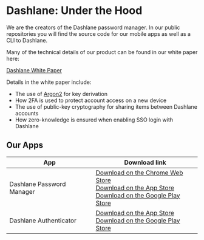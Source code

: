 # Dashlane: Under the Hood

We are the creators of the Dashlane password manager. In our public repositories you will find the source code for our mobile apps as well as a CLI to Dashlane.


Many of the technical details of our product can be found in our white paper here:

[Dashlane White Paper](https://www.dashlane.com/download/whitepaper-en.pdf)

Details in the white paper include:

- The use of [Argon2](https://github.com/P-H-C/phc-winner-argon2) for key derivation
- How 2FA is used to protect account access on a new device
- The use of public-key cryptography for sharing items between Dashlane accounts
- How zero-knowledge is ensured when enabling SSO login with Dashlane

## Our Apps

|  App |  Download link |
|---|---|
| Dashlane Password Manager   |  [Download on the Chrome Web Store](https://chrome.google.com/webstore/detail/dashlane-%E2%80%94-password-manag/fdjamakpfbbddfjaooikfcpapjohcfmg)</br>[Download on the App Store](https://apps.apple.com/app/dashlane/id517914548)</br>[Download on the Google Play Store](https://play.google.com/store/apps/details?id=com.dashlane)
| Dashlane Authenticator   |  [Download on the App Store](https://apps.apple.com/app/dashlane-authenticator/id1582978196)</br>[Download on the Google Play Store](https://play.google.com/store/apps/details?id=com.dashlane.authenticator) |
